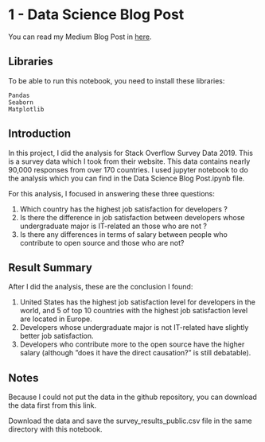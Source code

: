 # **1 - Data Science Blog Post**

You can read my Medium Blog Post in [here](https://medium.com/p/71e6d79c082b/edit).
## Libraries

To be able to run this notebook, you need to install these libraries:

    Pandas
    Seaborn
    Matplotlib

## Introduction

In this project, I did the analysis for Stack Overflow Survey Data 2019. This is a survey data which I took from their website. This data contains nearly 90,000 responses from over 170 countries. I used jupyter notebook to do the analysis which you can find in the Data Science Blog Post.ipynb file.

For this analysis, I focused in answering these three questions:

   1. Which country has the highest job satisfaction for developers ?
   2. Is there the difference in job satisfaction between developers whose undergraduate major is IT-related an those who are       not ?
   3. Is there any differences in terms of salary between people who contribute to open source and those who are not?

## Result Summary

After I did the analysis, these are the conclusion I found:

  1. United States has the highest job satisfaction level for developers in the world, and 5 of top 10 countries with the highest job satisfaction level are located in Europe.
  2. Developers whose undergraduate major is not IT-related have slightly better job satisfaction.
  3. Developers who contribute more to the open source have the higher salary (although ”does it have the direct causation?” is still debatable).

## Notes

Because I could not put the data in the github repository, you can download the data first from this link.

Download the data and save the survey_results_public.csv file in the same directory with this notebook.
